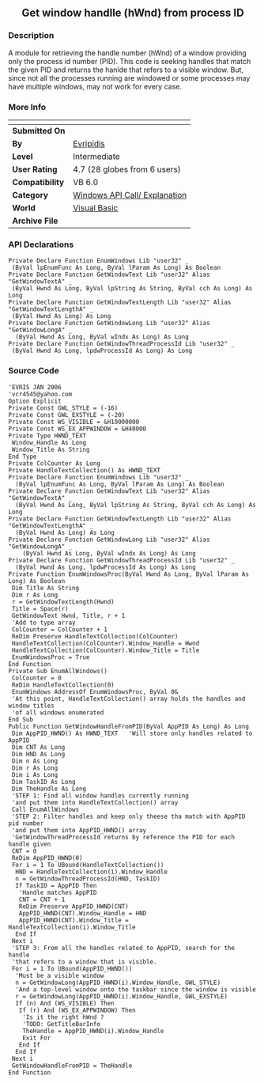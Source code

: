 ﻿<div align="center">

## Get window handlle \(hWnd\) from process ID


</div>

### Description

A module for retrieving the handle number (hWnd) of a window providing only the process id number (PID). This code is seeking handles that match the given PID and returns the hanlde that refers to a visible window. But, since not all the processes running are windowed or some processes may have multiple windows, may not work for every case.
 
### More Info
 


<span>             |<span>
---                |---
**Submitted On**   |
**By**             |[Evripidis](https://github.com/Planet-Source-Code/PSCIndex/blob/master/ByAuthor/evripidis.md)
**Level**          |Intermediate
**User Rating**    |4.7 (28 globes from 6 users)
**Compatibility**  |VB 6\.0
**Category**       |[Windows API Call/ Explanation](https://github.com/Planet-Source-Code/PSCIndex/blob/master/ByCategory/windows-api-call-explanation__1-39.md)
**World**          |[Visual Basic](https://github.com/Planet-Source-Code/PSCIndex/blob/master/ByWorld/visual-basic.md)
**Archive File**   |[](https://github.com/Planet-Source-Code/evripidis-get-window-handlle-hwnd-from-process-id__1-63954/archive/master.zip)

### API Declarations

```
Private Declare Function EnumWindows Lib "user32" _
 (ByVal lpEnumFunc As Long, ByVal lParam As Long) As Boolean
Private Declare Function GetWindowText Lib "user32" Alias "GetWindowTextA" _
 (ByVal Hwnd As Long, ByVal lpString As String, ByVal cch As Long) As Long
Private Declare Function GetWindowTextLength Lib "user32" Alias "GetWindowTextLengthA" _
 (ByVal Hwnd As Long) As Long
Private Declare Function GetWindowLong Lib "user32" Alias "GetWindowLongA" _
  (ByVal Hwnd As Long, ByVal wIndx As Long) As Long
Private Declare Function GetWindowThreadProcessId Lib "user32" _
 (ByVal Hwnd As Long, lpdwProcessId As Long) As Long
```


### Source Code

```
'EVRIS JAN 2006
'vcr4545@yahoo.com
Option Explicit
Private Const GWL_STYLE = (-16)
Private Const GWL_EXSTYLE = (-20)
Private Const WS_VISIBLE = &H10000000
Private Const WS_EX_APPWINDOW = &H40000
Private Type HWND_TEXT
 Window_Handle As Long
 Window_Title As String
End Type
Private ColCounter As Long
Private HandleTextCollection() As HWND_TEXT
Private Declare Function EnumWindows Lib "user32" _
  (ByVal lpEnumFunc As Long, ByVal lParam As Long) As Boolean
Private Declare Function GetWindowText Lib "user32" Alias "GetWindowTextA" _
  (ByVal Hwnd As Long, ByVal lpString As String, ByVal cch As Long) As Long
Private Declare Function GetWindowTextLength Lib "user32" Alias "GetWindowTextLengthA" _
  (ByVal Hwnd As Long) As Long
Private Declare Function GetWindowLong Lib "user32" Alias "GetWindowLongA" _
    (ByVal Hwnd As Long, ByVal wIndx As Long) As Long
Private Declare Function GetWindowThreadProcessId Lib "user32" _
  (ByVal Hwnd As Long, lpdwProcessId As Long) As Long
Private Function EnumWindowsProc(ByVal Hwnd As Long, ByVal lParam As Long) As Boolean
 Dim Title As String
 Dim r As Long
 r = GetWindowTextLength(Hwnd)
 Title = Space(r)
 GetWindowText Hwnd, Title, r + 1
 'Add to type array
 ColCounter = ColCounter + 1
 ReDim Preserve HandleTextCollection(ColCounter)
 HandleTextCollection(ColCounter).Window_Handle = Hwnd
 HandleTextCollection(ColCounter).Window_Title = Title
 EnumWindowsProc = True
End Function
Private Sub EnumAllWindows()
 ColCounter = 0
 ReDim HandleTextCollection(0)
 EnumWindows AddressOf EnumWindowsProc, ByVal 0&
 'At this point, HandleTextCollection() array holds the handles and window titles
 'of all windows enumerated
End Sub
Public Function GetWindowHandleFromPID(ByVal AppPID As Long) As Long
 Dim AppPID_HWND() As HWND_TEXT   'Will store only handles related to AppPID
 Dim CNT As Long
 Dim HND As Long
 Dim n As Long
 Dim r As Long
 Dim i As Long
 Dim TaskID As Long
 Dim TheHandle As Long
 'STEP 1: Find all window handles currently running
 'and put them into HandleTextCollection() array
 Call EnumAllWindows
 'STEP 2: Filter handles and keep only theese tha match with AppPID pid number
 'and put them into AppPID_HWND() array
 'GetWindowThreadProcessId returns by reference the PID for each handle given
 CNT = 0
 ReDim AppPID_HWND(0)
 For i = 1 To UBound(HandleTextCollection())
  HND = HandleTextCollection(i).Window_Handle
  n = GetWindowThreadProcessId(HND, TaskID)
  If TaskID = AppPID Then
   'Handle matches AppPID
   CNT = CNT + 1
   ReDim Preserve AppPID_HWND(CNT)
   AppPID_HWND(CNT).Window_Handle = HND
   AppPID_HWND(CNT).Window_Title = HandleTextCollection(i).Window_Title
  End If
 Next i
 'STEP 3: From all the handles related to AppPID, search for the handle
 'that refers to a window that is visible.
 For i = 1 To UBound(AppPID_HWND())
  'Must be a visible window
  n = GetWindowLong(AppPID_HWND(i).Window_Handle, GWL_STYLE)
  'And a top-level window onto the taskbar since the window is visible
  r = GetWindowLong(AppPID_HWND(i).Window_Handle, GWL_EXSTYLE)
  If (n) And (WS_VISIBLE) Then
   If (r) And (WS_EX_APPWINDOW) Then
    'Is it the right hWnd ?
    'TODO: GetTitleBarInfo
    TheHandle = AppPID_HWND(i).Window_Handle
    Exit For
   End If
  End If
 Next i
 GetWindowHandleFromPID = TheHandle
End Function
```

